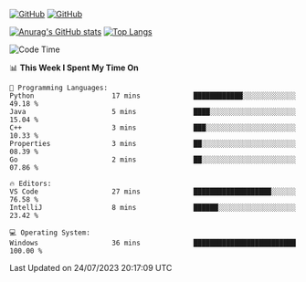 [![GitHub](https://img.shields.io/github/followers/sharpxk?style=social)](https://github.com/sharpxk) [![GitHub](https://img.shields.io/github/stars/sharpxk?style=social)](https://github.com/sharpxk)

[![Anurag's GitHub stats](https://github-readme-stats-git-masterrstaa-rickstaa.vercel.app/api?username=sharpxk&hide=contribs,prs,issues&show_icons=true&theme=tokyonight)](https://github.com/anuraghazra/github-readme-stats)
[![Top Langs](https://github-readme-stats-git-masterrstaa-rickstaa.vercel.app/api/top-langs/?username=sharpxk&layout=compact&theme=tokyonight)](https://github.com/anuraghazra/github-readme-stats)

<!--START_SECTION:waka-->
![Code Time](http://img.shields.io/badge/Code%20Time-256%20hrs%206%20mins-blue)

📊 **This Week I Spent My Time On** 

```text
💬 Programming Languages: 
Python                   17 mins             ████████████░░░░░░░░░░░░░   49.18 % 
Java                     5 mins              ████░░░░░░░░░░░░░░░░░░░░░   15.04 % 
C++                      3 mins              ███░░░░░░░░░░░░░░░░░░░░░░   10.33 % 
Properties               3 mins              ██░░░░░░░░░░░░░░░░░░░░░░░   08.39 % 
Go                       2 mins              ██░░░░░░░░░░░░░░░░░░░░░░░   07.86 % 

🔥 Editors: 
VS Code                  27 mins             ███████████████████░░░░░░   76.58 % 
IntelliJ                 8 mins              ██████░░░░░░░░░░░░░░░░░░░   23.42 % 

💻 Operating System: 
Windows                  36 mins             █████████████████████████   100.00 % 
```


 Last Updated on 24/07/2023 20:17:09 UTC
<!--END_SECTION:waka-->
